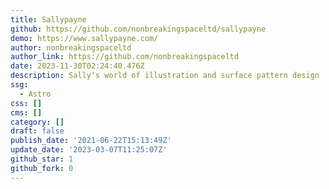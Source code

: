 ```yaml
---
title: Sallypayne
github: https://github.com/nonbreakingspaceltd/sallypayne
demo: https://www.sallypayne.com/
author: nonbreakingspaceltd
author_link: https://github.com/nonbreakingspaceltd
date: 2023-11-30T02:24:40.476Z
description: Sally's world of illustration and surface pattern design
ssg:
  - Astro
css: []
cms: []
category: []
draft: false
publish_date: '2021-06-22T15:13:49Z'
update_date: '2023-03-07T11:25:07Z'
github_star: 1
github_fork: 0
---
```

